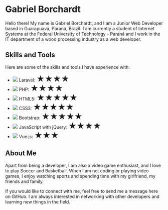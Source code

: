 <h1>Gabriel Borchardt</h1>
<p>Hello there! My name is Gabriel Borchardt, and I am a Junior Web Developer based in Guarapuava, Paraná, Brazil. I am currently a student of Internet Systems at the Federal University of Technology - Paraná and I work in the IT department of a wood processing industry as a web developer.</p>

<h2>Skills and Tools</h2>
<p>Here are some of the skills and tools I have experience with:</p>
<ul>
    <li>
        <img src="https://img.icons8.com/fluency/48/000000/laravel.png"/>
        Laravel: <span style="font-size: 25px;">&#9733;&#9733;&#9733;&#9733;</span>
    </li>
    <li>
        <img src="https://img.icons8.com/color/48/000000/php.png"/>
        PHP: <span style="font-size: 25px;">&#9733;&#9733;&#9733;&#9733;</span>
    </li>
    <li>
        <img src="https://img.icons8.com/color/48/000000/html-5.png"/>
        HTML5: <span style="font-size: 25px;">&#9733;&#9733;&#9733;&#9733;&#9733;</span>
    </li>
    <li>
        <img src="https://img.icons8.com/color/48/000000/css3.png"/>
        CSS3: <span style="font-size: 25px;">&#9733;&#9733;&#9733;&#9733;&#9733;</span>
    </li>
    <li>
        <img src="https://img.icons8.com/color/48/000000/bootstrap.png"/>
        Bootstrap: <span style="font-size: 25px;">&#9733;&#9733;&#9733;&#9733;&#9733;</span>
    </li>
    <li>
        <img src="https://img.icons8.com/ios-filled/50/000000/javascript-logo.png"/>
        JavaScript with jQuery: <span style="font-size: 25px;">&#9733;&#9733;&#9733;&#9733;</span>
    </li>
    <li>
        <img src="https://img.icons8.com/color/48/000000/vue-js.png"/>
        Vue.js: <span style="font-size: 25px;">&#9733;&#9733;&#9733;</span>
    </li>
</ul>

<h2>About Me</h2>
<p>Apart from being a developer, I am also a video game enthusiast, and I love to play Soccer and Basketball. When I am not coding or playing video games, I enjoy watching sports and spending time with my girlfriend, my friends and family.</p>

<p>If you would like to connect with me, feel free to send me a message here on GitHub. I am always interested in networking with other developers and learning new things in the field.</p>
